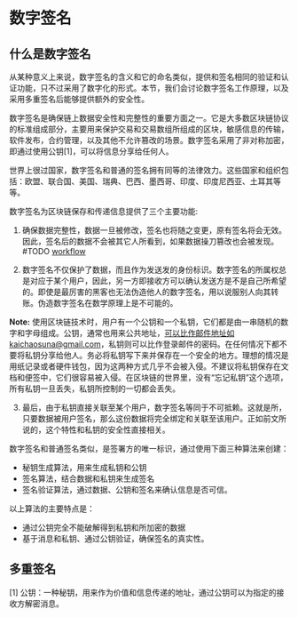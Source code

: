# 数字签名

## 什么是数字签名
从某种意义上来说，数字签名的含义和它的命名类似，提供和签名相同的验证和认证功能，只不过采用了数字化的形式。本节，我们会讨论数字签名工作原理，以及采用多重签名后能够提供额外的安全性。

数字签名是确保链上数据安全性和完整性的重要方面之一。它是大多数区块链协议的标准组成部分，主要用来保护交易和交易数组所组成的区块，敏感信息的传输，软件发布，合约管理，以及其他不允许篡改的场景。数字签名采用了非对称加密，即通过使用公钥[1]，可以将信息分享给任何人。

世界上很过国家，数字签名和普通的签名拥有同等的法律效力。这些国家和组织包括：欧盟、联合国、美国、瑞典、巴西、墨西哥、印度、印度尼西亚、土耳其等等。

数字签名为区块链保存和传递信息提供了三个主要功能:
1. 确保数据完整性，数据一旦被修改，签名也将随之变更，原有签名将会无效。因此，签名后的数据不会被其它人所看到，如果数据操刀篡改也会被发现。
#TODO [workflow]()

2. 数字签名不仅保护了数据，而且作为发送发的身份标识。数字签名的所属权总是对应于某个用户，因此，另一方即接收方可以确认发送方是不是自己所希望的。即使是最厉害的黑客也无法伪造他人的数字签名，用以说服别人向其转账。伪造数字签名在数学原理上是不可能的。

**Note:**
使用区块链技术时，用户有一个公钥和一个私钥，它们都是由一串随机的数字和字母组成。公钥，通常也用来公共地址，可以比作邮件地址如kaichaosuna@gmail.com，私钥则可以比作登录邮件的密码。在任何情况下都不要将私钥分享给他人。务必将私钥写下来并保存在一个安全的地方。理想的情况是用纸记录或者硬件钱包，因为这两种方式几乎不会被入侵。不建议将私钥保存在文档和便签中，它们很容易被入侵。在区块链的世界里，没有“忘记私钥”这个选项，所有私钥一旦丢失，私钥所控制的一切都会丢失。

3. 最后，由于私钥直接关联至某个用户，数字签名等同于不可抵赖。这就是所，只要数据被用户签名，那么这份数据将完全绑定和关联至该用户。正如前文所说的，这个特性和私钥的安全性直接相关。

数字签名和普通签名类似，是签署方的唯一标识，通过使用下面三种算法来创建：
* 秘钥生成算法，用来生成私钥和公钥
* 签名算法，结合数据和私钥来生成签名
* 签名验证算法，通过数据、公钥和签名来确认信息是否可信。

以上算法的主要特点是：
* 通过公钥完全不能破解得到私钥和所加密的数据
* 基于消息和私钥、通过公钥验证，确保签名的真实性。

## 多重签名 


[1] 公钥：一种秘钥，用来作为价值和信息传递的地址，通过公钥可以为指定的接收方解密消息。
